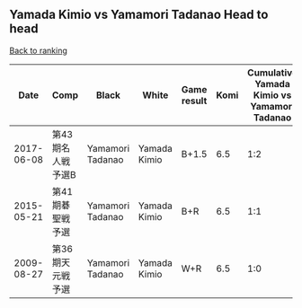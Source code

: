 ## Yamada Kimio vs Yamamori Tadanao Head to head

[Back to ranking](../../index.md)




| **Date** | **Comp** | **Black** | **White** | **Game result** | **Komi** | **Cumulative Yamada Kimio vs Yamamori Tadanao** | **Yamada Kimio streak** | **Yamamori Tadanao streak** | 
| --- | --- | --- | --- | --- | --- | --- | --- | --- |
| 2017-06-08 | 第43期名人戦　予選B | Yamamori Tadanao | Yamada Kimio | B+1.5 | 6.5 | 1:2 | 0 | 2 | 
| 2015-05-21 | 第41期碁聖戦予選 | Yamamori Tadanao | Yamada Kimio | B+R | 6.5 | 1:1 | 0 | 1 | 
| 2009-08-27 | 第36期天元戦予選 | Yamamori Tadanao | Yamada Kimio | W+R | 6.5 | 1:0 | 1 | 0 |




